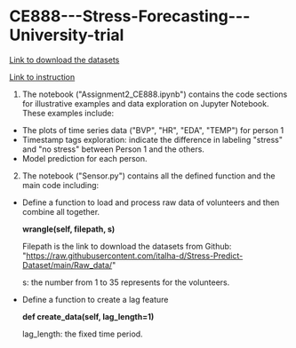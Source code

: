 # CE888---Stress-Forecasting---University-trial

[Link to download the datasets](https://github.com/italha-d/Stress-Predict-Dataset)

[Link to instruction](https://moodle.essex.ac.uk/pluginfile.php/1007595/course/section/139943/2022_CE888_Assignment_2.pdf?time=1675939526588)

1. The notebook ("Assignment2_CE888.ipynb") contains the code sections for illustrative examples and data exploration on Jupyter Notebook.
These examples include:
- The plots of time series data ("BVP", "HR", "EDA", "TEMP") for person 1
- Timestamp tags exploration: indicate the difference in labeling "stress" and "no stress" between Person 1 and the others.
- Model prediction for each person.

2. The notebook ("Sensor.py") contains all the defined function and the main code including:
- Define a function to load and process raw data of volunteers and then combine all together.

  **wrangle(self, filepath, s)**
  
  Filepath is the link to download the datasets from Github:  "https://raw.githubusercontent.com/italha-d/Stress-Predict-Dataset/main/Raw_data/"
  
  s: the number from 1 to 35 represents for the volunteers.
  
- Define a function to create a lag feature

  **def create_data(self, lag_length=1)**
  
  lag_length: the fixed time period.

